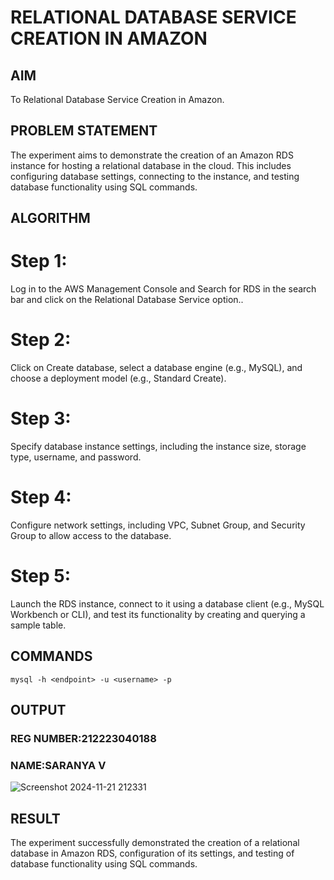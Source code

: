  # RELATIONAL DATABASE SERVICE CREATION IN AMAZON
## AIM
  To Relational Database Service Creation in Amazon.
## PROBLEM STATEMENT
 The experiment aims to demonstrate the creation of an Amazon RDS instance for hosting a relational database in the cloud. This includes configuring database settings, connecting to the instance, and testing database functionality using SQL commands.

## ALGORITHM
# Step 1:
Log in to the AWS Management Console and Search for RDS in the search bar and click on the Relational Database Service option..
# Step 2:
Click on Create database, select a database engine (e.g., MySQL), and choose a deployment model (e.g., Standard Create).
# Step 3:
Specify database instance settings, including the instance size, storage type, username, and password.
# Step 4:
Configure network settings, including VPC, Subnet Group, and Security Group to allow access to the database.
# Step 5:
Launch the RDS instance, connect to it using a database client (e.g., MySQL Workbench or CLI), and test its functionality by creating and querying a sample table.

## COMMANDS

```
mysql -h <endpoint> -u <username> -p

```

## OUTPUT
### REG NUMBER:212223040188
### NAME:SARANYA V
 
![Screenshot 2024-11-21 212331](https://github.com/user-attachments/assets/7d344515-256f-459e-b4fc-3038d8fce1d2)

## RESULT
 The experiment successfully demonstrated the creation of a relational database in Amazon RDS, configuration of its settings, and testing of database functionality using SQL commands. 

  


